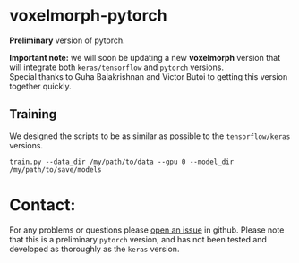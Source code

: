 # voxelmorph-pytorch
**Preliminary** version of pytorch.

**Important note:** we will soon be updating a new **voxelmorph** version that will integrate both `keras/tensorflow` and `pytorch` versions.  
Special thanks to Guha Balakrishnan and Victor Butoi to getting this version together quickly. 

## Training

We designed the scripts to be as similar as possible to the `tensorflow/keras` versions. 

```
train.py --data_dir /my/path/to/data --gpu 0 --model_dir /my/path/to/save/models 
```


# Contact:
For any problems or questions please [open an issue](https://github.com/voxelmorph/voxelmorph/issues/new?labels=voxelmorph) in github. Please note that this is a preliminary `pytorch` version, and has not been tested and developed as thoroughly as the `keras` version.
